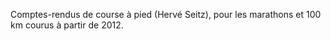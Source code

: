 Comptes-rendus de course à pied (Hervé Seitz), pour les marathons et 100 km courus à partir de 2012.
